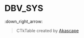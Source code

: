 # DBV_SYS

:down_right_arrow:

> CTkTable created by [Akascape](https://github.com/Akascape/CTkTable)
 
